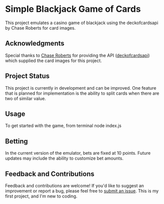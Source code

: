 # Simple Blackjack Game of Cards

This project emulates a casino game of blackjack using the deckofcardsapi by Chase Roberts for card images.

## Acknowledgments

Special thanks to [Chase Roberts](https://github.com/crobertsbmw) for providing the API ([deckofcardsapi](https://deckofcardsapi.com/)) which supplied the card images for this project.

## Project Status

This project is currently in development and can be improved. One feature that is planned for implementation is the ability to split cards when there are two of similar value.

## Usage

To get started with the game, from terminal node index.js

## Betting

In the current version of the emulator, bets are fixed at 10 points. Future updates may include the ability to customize bet amounts.

## Feedback and Contributions

Feedback and contributions are welcome! If you'd like to suggest an improvement or report a bug, please feel free to [submit an issue](https://github.com/fvaamonde/BlackJack/issues).
This is my first project, and I'm new to coding. 

